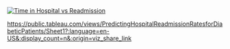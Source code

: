 <div class='tableauPlaceholder' id='viz1693686939812' style='position: relative'><noscript><a href='#'><img alt='Time in Hospital vs Readmission ' src='https:&#47;&#47;public.tableau.com&#47;static&#47;images&#47;Pr&#47;PredictingHospitalReadmissionRatesforDiabeticPatients&#47;Sheet1&#47;1_rss.png' style='border: none' /></a></noscript><object class='tableauViz'  style='display:none;'><param name='host_url' value='https%3A%2F%2Fpublic.tableau.com%2F' /> <param name='embed_code_version' value='3' /> <param name='site_root' value='' /><param name='name' value='PredictingHospitalReadmissionRatesforDiabeticPatients&#47;Sheet1' /><param name='tabs' value='no' /><param name='toolbar' value='yes' /><param name='static_image' value='https:&#47;&#47;public.tableau.com&#47;static&#47;images&#47;Pr&#47;PredictingHospitalReadmissionRatesforDiabeticPatients&#47;Sheet1&#47;1.png' /> <param name='animate_transition' value='yes' /><param name='display_static_image' value='yes' /><param name='display_spinner' value='yes' /><param name='display_overlay' value='yes' /><param name='display_count' value='yes' /><param name='language' value='en-US' /></object></div>                

https://public.tableau.com/views/PredictingHospitalReadmissionRatesforDiabeticPatients/Sheet1?:language=en-US&:display_count=n&:origin=viz_share_link
